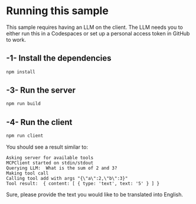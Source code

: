 <!--
CO_OP_TRANSLATOR_METADATA:
{
  "original_hash": "6d6315e03f591fb5a39be91da88585dc",
  "translation_date": "2025-05-17T10:52:36+00:00",
  "source_file": "03-GettingStarted/03-llm-client/solution/typescript/README.md",
  "language_code": "en"
}
-->
# Running this sample

This sample requires having an LLM on the client. The LLM needs you to either run this in a Codespaces or set up a personal access token in GitHub to work.

## -1- Install the dependencies

```bash
npm install
```

## -3- Run the server

```bash
npm run build
```

## -4- Run the client

```sh
npm run client
```

You should see a result similar to:

```text
Asking server for available tools
MCPClient started on stdin/stdout
Querying LLM:  What is the sum of 2 and 3?
Making tool call
Calling tool add with args "{\"a\":2,\"b\":3}"
Tool result:  { content: [ { type: 'text', text: '5' } ] }
```

Sure, please provide the text you would like to be translated into English.